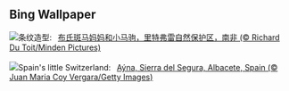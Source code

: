 ## Bing Wallpaper
![](https://www.bing.com/th?id=OHR.ZebraMother_ZH-CN1947314869_UHD.jpg&w=1000)条纹造型:&nbsp;&ensp;[布氏斑马妈妈和小马驹，里特弗雷自然保护区，南非 (© Richard Du Toit/Minden Pictures)](https://www.bing.com/th?id=OHR.ZebraMother_ZH-CN1947314869_UHD.jpg)
<br><br/>
![](https://www.bing.com/th?id=OHR.AlbaceteSpain_EN-US7443919036_UHD.jpg&w=1000)Spain's little Switzerland:&nbsp;&ensp;[Aýna, Sierra del Segura, Albacete, Spain (© Juan Maria Coy Vergara/Getty Images)](https://www.bing.com/th?id=OHR.AlbaceteSpain_EN-US7443919036_UHD.jpg)
<br><br/>
